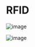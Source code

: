 # RFID

![image](https://user-images.githubusercontent.com/93759057/140611459-69c4c307-66a9-48c7-8040-4f3a671cf4c8.png)


![image](https://user-images.githubusercontent.com/93759057/140611680-508e7a55-5a1b-4a4b-939d-890523d879e2.png)
